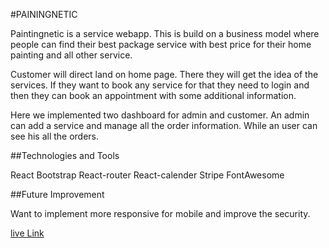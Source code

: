 #PAININGNETIC

Paintingnetic is a service webapp. This is build on a business model where people can find their best package service with best price for their home painting and all other service.

Customer will direct land on home page. There they will get the idea of the services. If they want to book any service for that they need to login and then they can book an appointment with some additional information.

Here we implemented two dashboard for admin and customer. An admin can add a service and manage all the order information. While an user can see his all the orders.

##Technologies and Tools

React
Bootstrap
React-router
React-calender
Stripe
FontAwesome

##Future Improvement

Want to implement more responsive for mobile and improve the security. 

[live Link](https://paintingnetic.web.app/)